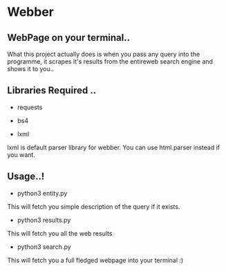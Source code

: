 # Webber
## WebPage on your terminal..

What this project actually does is when you pass any query into the programme, it scrapes it's results from the entireweb
search engine and shows it to you..

## Libraries Required ..
- requests

- bs4

- lxml

lxml is default parser library for webber. You can use html.parser instead if you want.

## Usage..!

- python3 entity.py 

This will fetch you simple description of the query if it exists.

- python3 results.py

This will fetch you all the web results 

- python3 search.py

This will fetch you a full fledged webpage into your terminal :)

